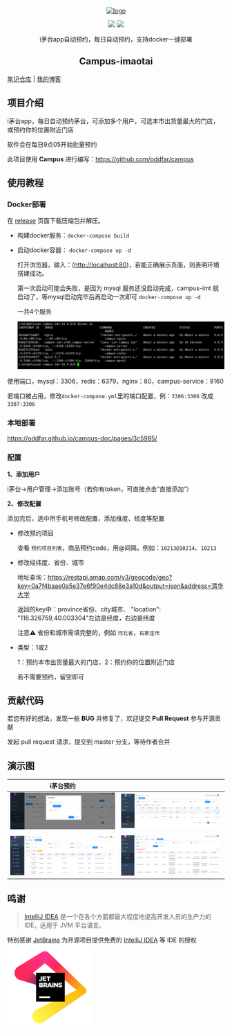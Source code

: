 <p align="center"><a href="https://oddfar.com/" target="_blank" rel="noopener noreferrer"><img width="180" src="https://note.oddfar.com/img/web.png" alt="logo"></a></p>

<p align="center">
  <a href="https://github.com/oddfar/campus-imaotai/stargazers"><img src="https://img.shields.io/github/stars/oddfar/campus-imaotai.svg"></a>
	<a href="https://github.com/oddfar/campus-imaotai/blob/master/LICENSE"><img src="https://img.shields.io/github/license/oddfar/campus-imaotai.svg"></a>
</p>



<p align="center"> i茅台app自动预约，每日自动预约，支持docker一键部署</p>

<h2 align="center">Campus-imaotai</h2>

  [笔记仓库](https://github.com/oddfar/notes)  |  [我的博客](https://oddfar.com)  

## 项目介绍

i茅台app，每日自动预约茅台，可添加多个用户，可选本市出货量最大的门店，或预约你的位置附近门店

软件会在每日9点05开始批量预约

此项目使用 **Campus** 进行编写：<https://github.com/oddfar/campus>

## 使用教程

### Docker部署

在 [release](https://github.com/oddfar/campus-imaotai/releases) 页面下载压缩包并解压。

- 构建docker服务：`docker-compose build`

- 启动docker容器： `docker-compose up -d`

  打开浏览器，输入：([http://localhost:80](http://localhost/))，若能正确展示页面，则表明环境搭建成功。

  第一次启动可能会失败，是因为 mysql 服务还没启动完成，campus-imt 就启动了，等mysql启动完毕后再启动一次即可 `docker-compose up -d`

  一共4个服务

  ![](.github/be983240837a2d5deb082157e4772d0f.png)

使用端口，mysql：3306，redis：6379，nginx：80，campus-service：8160

若端口被占用，修改`docker-compose.yml`里的端口配置，例：`3306:3306` 改成 `3307:3306`

### 本地部署

<https://oddfar.github.io/campus-doc/pages/3c5985/>

### 配置

**1、添加用户**

i茅台->用户管理->添加账号（若你有token，可直接点击“直接添加”）

**2、修改配置**

添加完后，选中所手机号修改配置，添加维度、经度等配置

- 修改预约项目

  查看 `预约项目列表`，商品预约code，用@间隔，例如：`10213@10214`、`10213`

- 修改经纬度、省份、城市

  地址查询：https://restapi.amap.com/v3/geocode/geo?key=0a7f4baae0a5e37e6f90e4dc88e3a10d&output=json&address=清华大学

  返回的key中：province省份、city城市、 "location": "116.326759,40.003304"左边是经度，右边是纬度

  注意⚠️ 省份和城市需填完整的，例如 `河北省`，`石家庄市`

- 类型：1或2

  1：预约本市出货量最大的门店，2：预约你的位置附近门店

  若不需要预约，留空即可

## 贡献代码

若您有好的想法，发现一些 **BUG** 并修复了，欢迎提交 **Pull Request** 参与开源贡献

发起 pull request 请求，提交到 master 分支，等待作者合并



## 演示图

| i茅台预约                                                    |                                                              |
| ------------------------------------------------------------ | ------------------------------------------------------------ |
| ![image-20230707144241399](.github/image-20230707144241399.png) | ![image-20230707144404638](.github/image-20230707144404638.png) |
|                                                              |                                                              |
| ![image-20230707144703842](.github/image-20230707144703842.png) | ![image-20230707145525709](.github/image-20230707145525709.png) |







## 鸣谢

> [IntelliJ IDEA](https://zh.wikipedia.org/zh-hans/IntelliJ_IDEA) 是一个在各个方面都最大程度地提高开发人员的生产力的 IDE，适用于 JVM 平台语言。

特别感谢 [JetBrains](https://www.jetbrains.com/?from=campus) 为开源项目提供免费的 [IntelliJ IDEA](https://www.jetbrains.com/idea/?from=campus) 等 IDE 的授权  
[<img src=".github/jetbrains-variant.png" width="200"/>](https://www.jetbrains.com/?from=campus)

